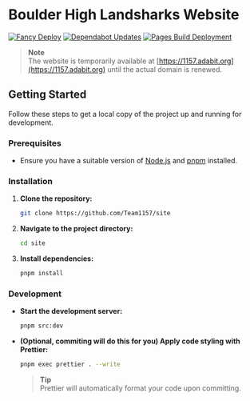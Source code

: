 # Boulder High Landsharks Website

[![Fancy Deploy](https://github.com/Team1157/site/actions/workflows/deploy.yml/badge.svg)](https://github.com/Team1157/site/actions/workflows/deploy.yml)
[![Dependabot Updates](https://github.com/Team1157/site/actions/workflows/dependabot/dependabot-updates/badge.svg)](https://github.com/Team1157/site/actions/workflows/dependabot/dependabot-updates)
[![Pages Build Deployment](https://github.com/Team1157/site/actions/workflows/pages/pages-build-deployment/badge.svg)](https://github.com/Team1157/site/actions/workflows/pages/pages-build-deployment)

> **Note**  
> The website is temporarily available at [https://1157.adabit.org](https://1157.adabit.org) until the actual domain is renewed.

## Getting Started

Follow these steps to get a local copy of the project up and running for development.

### Prerequisites

- Ensure you have a suitable version of [Node.js](https://nodejs.org/) and [pnpm](https://pnpm.io/) installed.

### Installation

1. **Clone the repository:**

   ```bash
   git clone https://github.com/Team1157/site
   ```

2. **Navigate to the project directory:**

   ```bash
   cd site
   ```

3. **Install dependencies:**

   ```bash
   pnpm install
   ```

### Development

- **Start the development server:**

  ```bash
  pnpm src:dev
  ```

- **(Optional, commiting will do this for you) Apply code styling with Prettier:**

  ```bash
  pnpm exec prettier . --write
  ```

  > **Tip**  
  > Prettier will automatically format your code upon committing.
